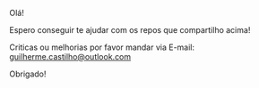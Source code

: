 Olá!

Espero conseguir te ajudar com os repos que compartilho acima!

Criticas ou melhorias por favor mandar via E-mail: guilherme.castilho@outlook.com

Obrigado!

